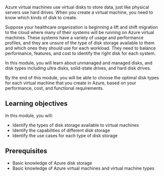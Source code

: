 Azure virtual machines use virtual disks to store data, just like physical servers use hard drives. When you create a virtual machine, you need to know which kinds of disk to create.

Suppose your healthcare organization is beginning a lift and shift migration to the cloud where many of their systems will be running on Azure virtual machines. These systems have a variety of usage and performance profiles, and they are unsure of the type of disk storage available to them and which ones they should use for each workload. They need to balance performance, features, and cost to identify the right disk for each system.

In this module, you will learn about unmanaged and managed disks, and disk types including ultra disks, solid-state drives, and hard disk drives.

By the end of this module, you will be able to choose the optimal disk types for each virtual machine that you create in Azure, based on your performance, cost, and functional requirements.

## Learning objectives

In this module, you will:

- Identify the types of disk storage available to virtual machines
- Identify the capabilities of different disk storage
- Identify the use cases for each type of disk storage

## Prerequisites

- Basic knowledge of Azure disk storage
- Basic knowledge of Azure virtual machines and virtual machine types
